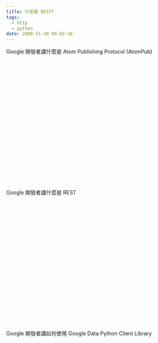 ```yaml
---
title: 什麼是 REST?
tags:
  - http
  - python
date: 2008-11-20 04:02:16
---
```


Google 開發者講什麼是 Atom Publishing Protocol (AtomPub)
<object width="425" height="344"><param name="movie" value="http://www.youtube.com/v/T04fKsD56LU&hl=zh_TW&fs=1"></param><param name="allowFullScreen" value="true"></param><param name="allowscriptaccess" value="always"></param><embed src="http://www.youtube.com/v/T04fKsD56LU&hl=zh_TW&fs=1" type="application/x-shockwave-flash" allowscriptaccess="always" allowfullscreen="true" width="425" height="344"></embed></object>

Google 開發者講什麼是 REST
<object width="425" height="344"><param name="movie" value="http://www.youtube.com/v/YCcAE2SCQ6k&hl=zh_TW&fs=1"></param><param name="allowFullScreen" value="true"></param><param name="allowscriptaccess" value="always"></param><embed src="http://www.youtube.com/v/YCcAE2SCQ6k&hl=zh_TW&fs=1" type="application/x-shockwave-flash" allowscriptaccess="always" allowfullscreen="true" width="425" height="344"></embed></object>

Google 開發者講如何使用 Google Data Python Client Library 

<object width="425" height="344"><param name="movie" value="http://www.youtube.com/v/avk93IXH12I&hl=zh_TW&fs=1"></param><param name="allowFullScreen" value="true"></param><param name="allowscriptaccess" value="always"></param><embed src="http://www.youtube.com/v/avk93IXH12I&hl=zh_TW&fs=1" type="application/x-shockwave-flash" allowscriptaccess="always" allowfullscreen="true" width="425" height="344"></embed></object>